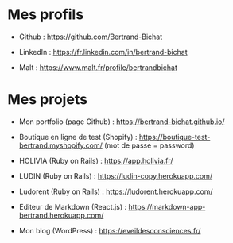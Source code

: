 # Mes profils

* Github : https://github.com/Bertrand-Bichat

* LinkedIn : https://fr.linkedin.com/in/bertrand-bichat

* Malt : https://www.malt.fr/profile/bertrandbichat

# Mes projets

* Mon portfolio (page Github) : https://bertrand-bichat.github.io/

* Boutique en ligne de test (Shopify) : https://boutique-test-bertrand.myshopify.com/ (mot de passe = password)

* HOLIVIA (Ruby on Rails) : https://app.holivia.fr/

* LUDIN (Ruby on Rails) : https://ludin-copy.herokuapp.com/

* Ludorent (Ruby on Rails) : https://ludorent.herokuapp.com/

* Editeur de Markdown (React.js) : https://markdown-app-bertrand.herokuapp.com/

* Mon blog (WordPress) : https://eveildesconsciences.fr/
